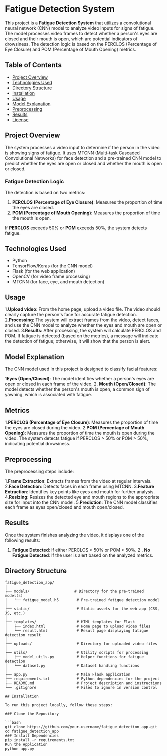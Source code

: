 # Fatigue Detection System

This project is a **Fatigue Detection System** that utilizes a convolutional neural network (CNN) model to analyze video inputs for signs of fatigue. The model processes video frames to detect whether a person's eyes are closed and their mouth is open, which are potential indicators of drowsiness. The detection logic is based on the PERCLOS (Percentage of Eye Closure) and POM (Percentage of Mouth Opening) metrics.

## Table of Contents

- [Project Overview](#project-overview)
- [Technologies Used](#technologies-used)
- [Directory Structure](#directory-structure)
- [Installation](#installation)
- [Usage](#usage)
- [Model Explanation](#model-explanation)
- [Preprocessing](#preprocessing)
- [Results](#results)
- [License](#license)

## Project Overview

The system processes a video input to determine if the person in the video is showing signs of fatigue. It uses MTCNN (Multi-task Cascaded Convolutional Networks) for face detection and a pre-trained CNN model to predict whether the eyes are open or closed and whether the mouth is open or closed.

### Fatigue Detection Logic

The detection is based on two metrics:

1. **PERCLOS (Percentage of Eye Closure)**: Measures the proportion of time the eyes are closed.
2. **POM (Percentage of Mouth Opening)**: Measures the proportion of time the mouth is open.

If **PERCLOS** exceeds 50% or **POM** exceeds 50%, the system detects fatigue.

## Technologies Used

- Python
- TensorFlow/Keras (for the CNN model)
- Flask (for the web application)
- OpenCV (for video frame processing)
- MTCNN (for face, eye, and mouth detection)
## Usage
1.**Upload video**: From the home page, upload a video file. The video should clearly capture the person's face for accurate fatigue detection.
2.**Processing**: The system will extract frames from the video, detect faces, and use the CNN model to analyze whether the eyes and mouth are open or closed.
3.**Results**: After processing, the system will calculate PERCLOS and POM. If fatigue is detected (based on the metrics), a message will indicate the detection of fatigue; otherwise, it will show that the person is alert.
## Model Explanation
The CNN model used in this project is designed to classify facial features:

1**Eyes (Open/Closed)**: The model identifies whether a person's eyes are open or closed in each frame of the video.
2. **Mouth (Open/Closed)**: The model detects whether the person's mouth is open, a common sign of yawning, which is associated with fatigue.

## Metrics
1.**PERCLOS (Percentage of Eye Closure)**: Measures the proportion of time the eyes are closed during the video.
2.**POM (Percentage of Mouth Opening)**: Measures the proportion of time the mouth is open during the video.
The system detects fatigue if PERCLOS > 50% or POM > 50%, indicating potential drowsiness.

## Preprocessing
The preprocessing steps include:

1.**Frame Extraction**: Extracts frames from the video at regular intervals.
2.**Face Detection**: Detects faces in each frame using MTCNN.
3.**Feature Extraction**: Identifies key points like eyes and mouth for further analysis.
4.**Resizing**: Resizes the detected eye and mouth regions to the appropriate size for input into the CNN model.
5.**Prediction**: The CNN model classifies each frame as eyes open/closed and mouth open/closed.

## Results
Once the system finishes analyzing the video, it displays one of the following results:

1. **Fatigue Detected**: If either PERCLOS > 50% or POM > 50%.
2 . **No Fatigue Detected**: If the user is alert based on the analyzed metrics.


## Directory Structure

```plaintext
fatigue_detection_app/
│
├── models/                    # Directory for the pre-trained model(s)
│   └── fatigue_model.h5        # Pre-trained fatigue detection model
│
├── static/                     # Static assets for the web app (CSS, JS, etc.)
│
├── templates/                  # HTML templates for Flask
│   ├── index.html              # Home page to upload video files
│   └── result.html             # Result page displaying fatigue detection result
│
├── uploads/                    # Directory for uploaded video files
│
├── utils/                      # Utility scripts for processing
│   ├── model_utils.py          # Helper functions for fatigue detection
│   └── dataset.py              # Dataset handling functions
│
├── app.py                      # Main Flask application
├── requirements.txt            # Python dependencies for the project
├── README.md                   # Project description and instructions
└── .gitignore                  # Files to ignore in version control

## Installation

To run this project locally, follow these steps:

### Clone the Repository

```bash
git clone https://github.com/your-username/fatigue_detection_app.git
cd fatigue_detection_app
### Install Dependencies
pip install -r requirements.txt
Run the Application
python app.py
